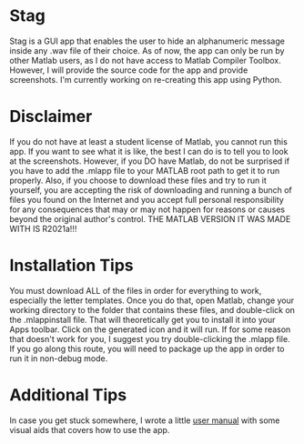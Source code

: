 # Stag
Stag is a GUI app that enables the user to hide an alphanumeric message inside any .wav file of their choice. As of now, the app can only be run by other Matlab users, as I do not have access to Matlab Compiler Toolbox. However, I will provide the source code for the app and provide screenshots. I'm currently working on re-creating this app using Python.

# Disclaimer
If you do not have at least a student license of Matlab, you cannot run this app. If you want to see what it is like, the best I can do is to tell you to look at the screenshots. However, if you DO have Matlab, do not be surprised if you have to add the .mlapp file to your MATLAB root path to get it to run properly. Also, if you choose to download these files and try to run it yourself, you are accepting the risk of downloading and running a bunch of files you found on the Internet and you accept full personal responsibility for any consequences that may or may not happen for reasons or causes beyond the original author's control. THE MATLAB VERSION IT WAS MADE WITH IS R2021a!!!

# Installation Tips
You must download ALL of the files in order for everything to work, especially the letter templates. Once you do that, open Matlab, change your working directory to the folder that contains these files, and double-click on the .mlappinstall file. That will theoretically get you to install it into your Apps toolbar. Click on the generated icon and it will run. If for some reason that doesn't work for you, I suggest you try double-clicking the .mlapp file. If you go along this route, you will need to package up the app in order to run it in non-debug mode. 

# Additional Tips
In case you get stuck somewhere, I wrote a little [user manual](https://github.com/Polyhadrix/Stag/blob/362db837a0e4694aa69e49fa5b37f9707651310c/Stag%20User%20Manual.pdf) with some visual aids that covers how to use the app.
